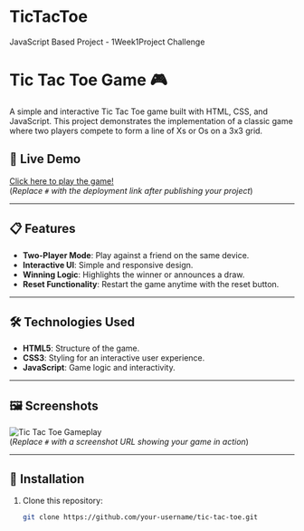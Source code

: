 # TicTacToe
JavaScript Based Project - 1Week1Project Challenge


# Tic Tac Toe Game 🎮  

A simple and interactive Tic Tac Toe game built with HTML, CSS, and JavaScript. This project demonstrates the implementation of a classic game where two players compete to form a line of Xs or Os on a 3x3 grid.  

## 🚀 Live Demo  
[Click here to play the game!](#)  
(*Replace `#` with the deployment link after publishing your project*)  

---

## 📋 Features  
- **Two-Player Mode**: Play against a friend on the same device.  
- **Interactive UI**: Simple and responsive design.  
- **Winning Logic**: Highlights the winner or announces a draw.  
- **Reset Functionality**: Restart the game anytime with the reset button.  

---

## 🛠️ Technologies Used  
- **HTML5**: Structure of the game.  
- **CSS3**: Styling for an interactive user experience.  
- **JavaScript**: Game logic and interactivity.  

---

## 🖼️ Screenshots  
![Tic Tac Toe Gameplay](#)  
(*Replace `#` with a screenshot URL showing your game in action*)  

---

## 📂 Installation  
1. Clone this repository:  
   ```bash
   git clone https://github.com/your-username/tic-tac-toe.git